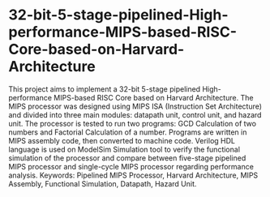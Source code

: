 # 32-bit-5-stage-pipelined-High-performance-MIPS-based-RISC-Core-based-on-Harvard-Architecture
This project aims to implement a 32-bit 5-stage pipelined High-performance MIPS-based RISC Core based on Harvard Architecture. The MIPS processor was designed using MIPS ISA (Instruction Set Architecture) and divided into three main modules: datapath unit, control unit, and hazard unit. The processor is tested to run two programs: GCD Calculation of two numbers and Factorial Calculation of a number. Programs are written in MIPS assembly code, then converted to machine code. Verilog HDL language is used on ModelSim Simulation tool to verify the functional simulation of the processor and compare between five-stage pipelined MIPS processor and single-cycle MIPS processor regarding performance analysis. Keywords: Pipelined MIPS Processor, Harvard Architecture, MIPS Assembly, Functional Simulation, Datapath, Hazard Unit.
